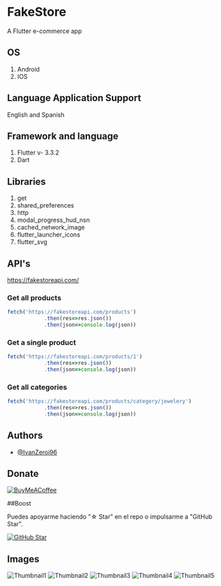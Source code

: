 # FakeStore

A Flutter e-commerce app

## OS
1. Android
2. IOS

## Language Application Support
English and Spanish

## Framework and language
1. Flutter v- 3.3.2
2. Dart

## Libraries
1. get
2. shared_preferences
3. http
4. modal_progress_hud_nsn
5. cached_network_image
6. flutter_launcher_icons
7. flutter_svg

## API's

https://fakestoreapi.com/

### Get all products
``` javascript
fetch('https://fakestoreapi.com/products')
            .then(res=>res.json())
            .then(json=>console.log(json))
```

### Get a single product
``` javascript
fetch('https://fakestoreapi.com/products/1')
            .then(res=>res.json())
            .then(json=>console.log(json))
```

### Get all categories
``` javascript
fetch('https://fakestoreapi.com/products/category/jewelery')
            .then(res=>res.json())
            .then(json=>console.log(json))
```

## Authors
- [@IvanZeroi96](https://github.com/IvanZeroi96)

## Donate
[![BuyMeACoffee](https://img.shields.io/badge/Buy_Me_A_Coffee-apoya_mi_trabajo-FFDD00?style=for-the-badge&logo=buy-me-a-coffee&logoColor=white&labelColor=101010)](https://www.paypal.com/paypalme/IvanZeroi)

##Boost

Puedes apoyarme haciendo "☆ Star" en el repo o impulsarme a "GitHub Star".

[![GitHub Star](https://img.shields.io/badge/GitHub-Nominar-yellow?style=for-the-badge&logo=github&logoColor=white&labelColor=101010)](https://stars.github.com/nominate/)

## Images
![Thumbnail1](assets/thumbnail/thumbnail_1.jpg)
![Thumbnail2](assets/thumbnail/thumbnail_2.jpg)
![Thumbnail3](assets/thumbnail/thumbnail_3.jpg)
![Thumbnail4](assets/thumbnail/thumbnail_4.jpg)
![Thumbnail5](assets/thumbnail/thumbnail_5.jpg)

